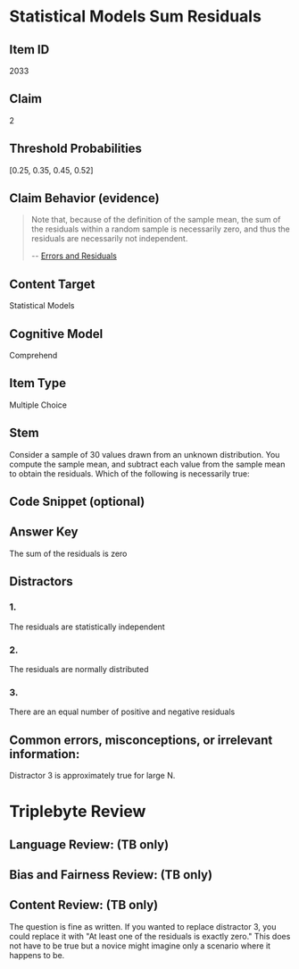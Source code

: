 # Statistical Models Sum Residuals

## Item ID
2033

## Claim
2

## Threshold Probabilities
[0.25, 0.35, 0.45, 0.52]

## Claim Behavior (evidence)
> Note that, because of the definition of the sample mean, the sum of the residuals within a random sample is necessarily zero, and thus the residuals are necessarily not independent.
> 
> -- [Errors and Residuals](https://en.wikipedia.org/wiki/Errors_and_residuals)

## Content Target
Statistical Models

## Cognitive Model
Comprehend

## Item Type
Multiple Choice

## Stem
Consider a sample of 30 values drawn from an unknown distribution. You compute the sample mean, and subtract each value from the sample mean to obtain the residuals. Which of the following is necessarily true:

## Code Snippet (optional)

## Answer Key
The sum of the residuals is zero

## Distractors
### 1.
The residuals are statistically independent

### 2.
The residuals are normally distributed

### 3.
There are an equal number of positive and negative residuals

## Common errors, misconceptions, or irrelevant information:
Distractor 3 is approximately true for large N.

# Triplebyte Review

## Language Review: (TB only)

## Bias and Fairness Review: (TB only)

## Content Review: (TB only)
The question is fine as written. If you wanted to replace distractor 3, you could replace it with "At least one of the residuals is exactly zero." This does not have to be true but a novice might imagine only a scenario where it happens to be.
